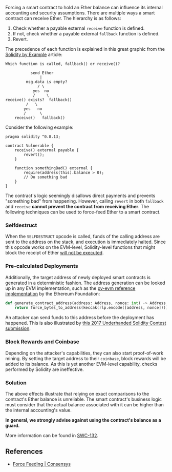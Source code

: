 Forcing a smart contract to hold an Ether balance can influence its internal accounting and security assumptions.
There are multiple ways a smart contract can receive Ether. The hierarchy is as follows:

1. Check whether a payable external `receive` function is defined.
2. If not, check whether a payable external `fallback` function is defined.
3. Revert.

The precedence of each function is explained in this great graphic from the [Solidity by Example](https://solidity-by-example.org/sending-ether/) article:

```
Which function is called, fallback() or receive()?

           send Ether
               |
         msg.data is empty?
              / \
            yes  no
            /     \
receive() exists?  fallback()
         /   \
        yes   no
        /      \
    receive()   fallback()
```

Consider the following example:

```sol
pragma solidity ^0.8.13;

contract Vulnerable {
    receive() external payable {
        revert();
    }

    function somethingBad() external {
        require(address(this).balance > 0);
        // Do something bad
    }
}
```

The contract's logic seemingly disallows direct payments and prevents "something bad" from happening.
However, calling `revert` in both `fallback` and `receive` **cannot prevent the contract from receiving Ether**.
The following techniques can be used to force-feed Ether to a smart contract.

### Selfdestruct

When the `SELFDESTRUCT` opcode is called, funds of the calling address are sent to the address on the stack, and execution is immediately halted.
Since this opcode works on the EVM-level, Solidity-level functions that might block the receipt of Ether [will not be executed](https://solidity.readthedocs.io/en/develop/security-considerations.html#sending-and-receiving-ether).

### Pre-calculated Deployments

Additionally, the target address of newly deployed smart contracts is generated in a deterministic fashion.
The address generation can be looked up in any EVM implementation, such as the [py-evm reference implementation](https://github.com/ethereum/py-evm/blob/e924f63992a35212616b4e20355d161bc4348925/eth/_utils/address.py#L17-L18) by the Ethereum Foundation:

```python
def generate_contract_address(address: Address, nonce: int) -> Address:
    return force_bytes_to_address(keccak(rlp.encode([address, nonce])))
```

An attacker can send funds to this address before the deployment has happened.
This is also illustrated by [this 2017 Underhanded Solidity Contest submission](https://github.com/Arachnid/uscc/tree/master/submissions-2017/ricmoo).

### Block Rewards and Coinbase

Depending on the attacker's capabilities, they can also start proof-of-work mining.
By setting the target address to their `coinbase`, block rewards will be added to its balance.
As this is yet another EVM-level capability, checks performed by Solidity are ineffective.

### Solution

The above effects illustrate that relying on exact comparisons to the contract's Ether balance is unreliable.
The smart contract's business logic must consider that the actual balance associated with it can be higher than the internal accounting's value.

**In general, we strongly advise against using the contract's balance as a guard.**

More information can be found in [SWC-132](https://swcregistry.io/docs/SWC-132).

## References

- [Force Feeding | Consensys](https://consensys.github.io/smart-contract-best-practices/attacks/force-feeding/#)
